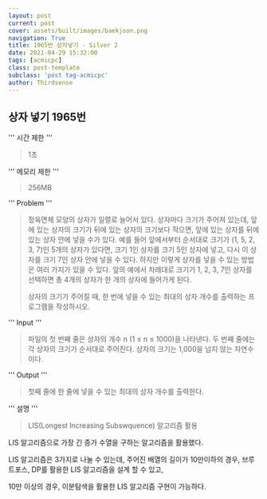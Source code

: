 ```yaml
---
layout: post
current: post
cover: assets/built/images/baekjoon.png
navigation: True
title: 1965번 상자넣기 - Silver 2
date: 2021-04-29 15:32:00
tags: [acmicpc]
class: post-template
subclass: 'post tag-acmicpc'
author: Thirdsense
---
```




## 상자 넣기 1965번

'''
시간 제한
'''

> 1초

'''
메모리 제한
'''

> 256MB

'''
Problem
'''

> 정육면체 모양의 상자가 일렬로 늘어서 있다. 상자마다 크기가 주어져 있는데, 앞에 있는 상자의 크기가 뒤에 있는 상자의 크기보다 작으면, 앞에 있는 상자를 뒤에 있는 상자 안에 넣을 수가 있다. 예를 들어 앞에서부터 순서대로 크기가 (1, 5, 2, 3, 7)인 5개의 상자가 있다면, 크기 1인 상자를 크기 5인 상자에 넣고, 다시 이 상자를 크기 7인 상자 안에 넣을 수 있다. 하지만 이렇게 상자를 넣을 수 있는 방법은 여러 가지가 있을 수 있다. 앞의 예에서 차례대로 크기가 1, 2, 3, 7인 상자를 선택하면 총 4개의 상자가 한 개의 상자에 들어가게 된다.
>
> 상자의 크기가 주어질 때, 한 번에 넣을 수 있는 최대의 상자 개수를 출력하는 프로그램을 작성하시오.

'''
Input
'''

> 파일의 첫 번째 줄은 상자의 개수 n (1 ≤ n ≤ 1000)을 나타낸다. 두 번째 줄에는 각 상자의 크기가 순서대로 주어진다. 상자의 크기는 1,000을 넘지 않는 자연수이다.


'''
Output
'''
> 첫째 줄에 한 줄에 넣을 수 있는 최대의 상자 개수를 출력한다.

'''
설명
'''

> LIS(Longest Increasing Subswquence) 알고리즘 활용

LIS 알고리즘으로 가장 긴 증가 수열을 구하는 알고리즘을 활용했다.

LIS  알고리즘은 3가지로 나눌 수 있는데, 주어진 배열의 길이가 10만이하의 경우, 브루트포스, DP를 활용한 LIS 알고리즘을 설계 할 수 있고,

10만 이상의 경우, 이분탐색을 활용한 LIS 알고리즘 구현이 가능하다.

<script src="https://gist.github.com/Thirdsense3/a8aa3880459a7e196697dadd50b9032f.js"></script>